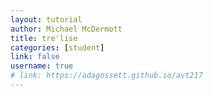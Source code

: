 ```yaml
---
layout: tutorial
author: Michael McDermott
title: tre'lise
categories: [student]
link: false
username: true
# link: https://adagossett.github.io/avt217
---
```

